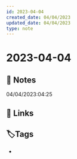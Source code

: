 ```yaml
---
id: 2023-04-04
created_date: 04/04/2023
updated_date: 04/04/2023
type: note
---
```


#  2023-04-04

## 📝 Notes

04/04/2023:04:25


 





## 🔗 Links

## **🏷️Tags**

- 
